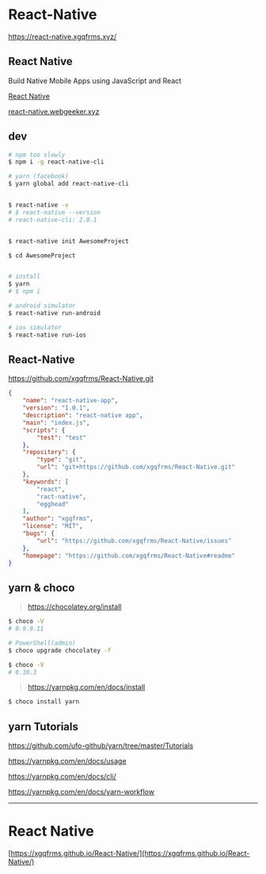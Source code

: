 # React-Native

https://react-native.xgqfrms.xyz/


## React Native

Build Native Mobile Apps using JavaScript and React

[React Native](https://facebook.github.io/react-native/)


[react-native.webgeeker.xyz](http://react-native.webgeeker.xyz/docs/getting-started.html)

## dev

```sh
# npm too slowly
$ npm i -g react-native-cli

# yarn (facebook)
$ yarn global add react-native-cli


$ react-native -v
# $ react-native --version
# react-native-cli: 2.0.1

```

```sh

$ react-native init AwesomeProject

$ cd AwesomeProject


# install
$ yarn
# $ npm i

# android simulator
$ react-native run-android

# ios simulator
$ react-native run-ios

```

## React-Native

https://github.com/xgqfrms/React-Native.git

```json
{
    "name": "react-native-app",
    "version": "1.0.1",
    "description": "react-native app",
    "main": "index.js",
    "scripts": {
        "test": "test"
    },
    "repository": {
        "type": "git",
        "url": "git+https://github.com/xgqfrms/React-Native.git"
    },
    "keywords": [
        "react",
        "ract-native",
        "egghead"
    ],
    "author": "xgqfrms",
    "license": "MIT",
    "bugs": {
        "url": "https://github.com/xgqfrms/React-Native/issues"
    },
    "homepage": "https://github.com/xgqfrms/React-Native#readme"
}
``` 


## yarn & choco

> https://chocolatey.org/install

```sh
$ choco -V
# 0.9.9.11

# PowerShell(admin)
$ choco upgrade chocolatey -f

$ choco -V
# 0.10.3
``` 

> https://yarnpkg.com/en/docs/install

```sh
$ choco install yarn
``` 

## yarn Tutorials

https://github.com/ufo-github/yarn/tree/master/Tutorials

https://yarnpkg.com/en/docs/usage

https://yarnpkg.com/en/docs/cli/

https://yarnpkg.com/en/docs/yarn-workflow


***

# React Native

[https://xgqfrms.github.io/React-Native/](https://xgqfrms.github.io/React-Native/)


